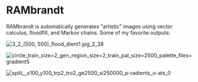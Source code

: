 # RAMbrandt

RAMbrandt is automatically generates "artistic" images using vector calculus, floodfill, and Markov chains. Some of my favorite outputs:

![3_2_(500, 500)_flood_dient1 jpg_2_38](https://github.com/bplaut/art-generator/assets/7914058/b5762abe-e180-43cf-87e7-10572e6d6b69)

![circle_train_size=2_gen_region_size=2_train_pal_size=2500_palette_files=gradient5](https://github.com/bplaut/art-generator/assets/7914058/a2a3d4df-9914-40a7-b307-366cf0b749d4)

![split__x100_y100_trp2_tro2_ge2500_si250000_p-radients_o-ats_0](https://github.com/bplaut/art-generator/assets/7914058/1ef95913-322e-4f35-b1e5-82843ee45789)
